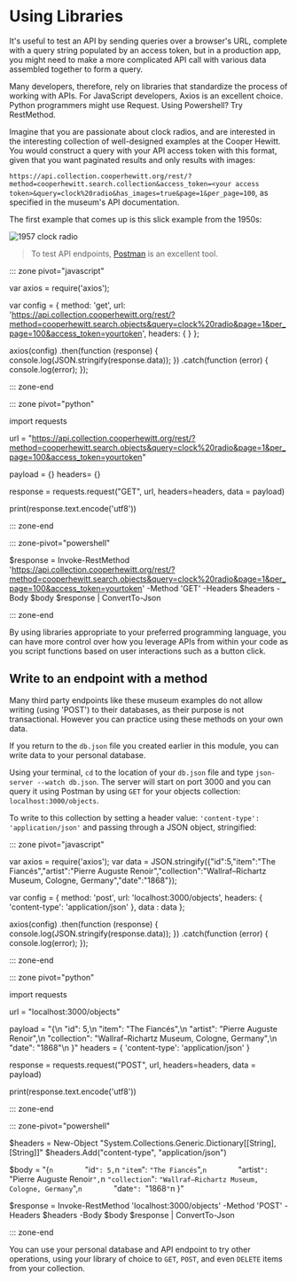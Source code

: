 # Using Libraries

It's useful to test an API by sending queries over a browser's URL, complete with a query string populated by an access token, but in a production app, you might need to make a more complicated API call with various data assembled together to form a query.

Many developers, therefore, rely on libraries that standardize the process of working with APIs. For JavaScript developers, Axios is an excellent choice. Python programmers might use Request. Using Powershell? Try RestMethod.

Imagine that you are passionate about clock radios, and are interested in the interesting collection of well-designed examples at the Cooper Hewitt. You would construct a query with your API access token with this format, given that you want paginated results and only results with images: 

`https://api.collection.cooperhewitt.org/rest/?method=cooperhewitt.search.collection&access_token=<your access token>&query=clock%20radio&has_images=true&page=1&per_page=100`, as specified in the museum's API documentation.

The first example that comes up is this slick example from the 1950s:

![1957 clock radio](https://images.collection.cooperhewitt.org/39369_1f0c462c864fbf4d_b.jpg)

> To test API endpoints, [Postman](https://www.postman.com/) is an excellent tool.

::: zone pivot="javascript"

var axios = require('axios');

var config = {
  method: 'get',
  url: 'https://api.collection.cooperhewitt.org/rest/?method=cooperhewitt.search.objects&query=clock%20radio&page=1&per_page=100&access_token=yourtoken',
  headers: { }
};

axios(config)
.then(function (response) {
  console.log(JSON.stringify(response.data));
})
.catch(function (error) {
  console.log(error);
});

::: zone-end

::: zone pivot="python"

import requests

url = "https://api.collection.cooperhewitt.org/rest/?method=cooperhewitt.search.objects&query=clock%20radio&page=1&per_page=100&access_token=yourtoken"

payload = {}
headers= {}

response = requests.request("GET", url, headers=headers, data = payload)

print(response.text.encode('utf8'))

::: zone-end

::: zone-pivot="powershell"

$response = Invoke-RestMethod 'https://api.collection.cooperhewitt.org/rest/?method=cooperhewitt.search.objects&query=clock%20radio&page=1&per_page=100&access_token=yourtoken' -Method 'GET' -Headers $headers -Body $body
$response | ConvertTo-Json

::: zone-end

By using libraries appropriate to your preferred programming language, you can have more control over how you leverage APIs from within your code as you script functions based on user interactions such as a button click.

## Write to an endpoint with a method

Many third party endpoints like these museum examples do not allow writing (using 'POST') to their databases, as their purpose is not transactional. However you can practice using these methods on your own data. 

If you return to the `db.json` file you created earlier in this module, you can write data to your personal database.

Using your terminal, `cd` to the location of your `db.json` file and type `json-server --watch db.json`. The server will start on port 3000 and you can query it using Postman by using `GET` for your objects collection: `localhost:3000/objects`.

To write to this collection by setting a header value: `'content-type': 'application/json'` and passing through a JSON object, stringified:

::: zone pivot="javascript"

var axios = require('axios');
var data = JSON.stringify({"id":5,"item":"The Fiancés","artist":"Pierre Auguste Renoir","collection":"Wallraf–Richartz Museum, Cologne, Germany","date":"1868"});

var config = {
  method: 'post',
  url: 'localhost:3000/objects',
  headers: { 
    'content-type': 'application/json'
  },
  data : data
};

axios(config)
.then(function (response) {
  console.log(JSON.stringify(response.data));
})
.catch(function (error) {
  console.log(error);
});

::: zone-end

::: zone pivot="python"

import requests

url = "localhost:3000/objects"

payload = "{\n        \"id\": 5,\n        \"item\": \"The Fiancés\",\n        \"artist\": \"Pierre Auguste Renoir\",\n        \"collection\": \"Wallraf–Richartz Museum, Cologne, Germany\",\n        \"date\": \"1868\"\n    }"
headers = {
  'content-type': 'application/json'
}

response = requests.request("POST", url, headers=headers, data = payload)

print(response.text.encode('utf8'))

::: zone-end

::: zone-pivot="powershell"

$headers = New-Object "System.Collections.Generic.Dictionary[[String],[String]]"
$headers.Add("content-type", "application/json")

$body = "{`n        `"id`": 5,`n        `"item`": `"The Fiancés`",`n        `"artist`": `"Pierre Auguste Renoir`",`n        `"collection`": `"Wallraf–Richartz Museum, Cologne, Germany`",`n        `"date`": `"1868`"`n    }"

$response = Invoke-RestMethod 'localhost:3000/objects' -Method 'POST' -Headers $headers -Body $body
$response | ConvertTo-Json

::: zone-end

You can use your personal database and API endpoint to try other operations, using your library of choice to `GET`, `POST`, and even `DELETE` items from your collection.